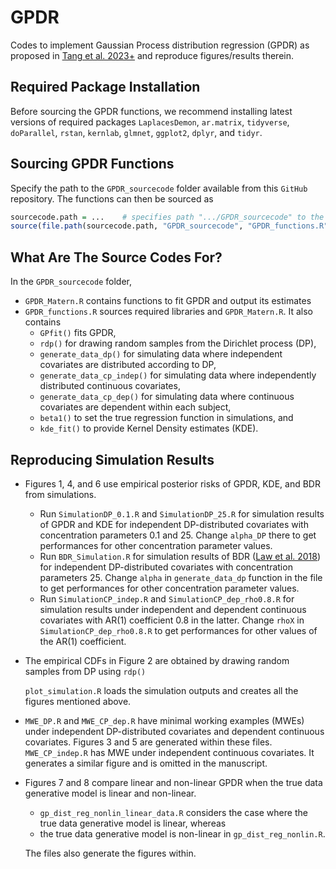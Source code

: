 # GPDR
Codes to implement Gaussian Process distribution regression (GPDR) as proposed in [Tang et al. 2023+](https://arxiv.org/abs/2303.06434) and reproduce figures/results therein.

## Required Package Installation

Before sourcing the GPDR functions, we recommend installing latest versions of required packages `LaplacesDemon`, `ar.matrix`, `tidyverse`, `doParallel`, `rstan`, `kernlab`, `glmnet`, `ggplot2`, `dplyr`, and `tidyr`.

## Sourcing GPDR Functions

Specify the path to the `GPDR_sourcecode` folder available from this `GitHub` repository. The functions can then be sourced as

``` r
sourcecode.path = ...    # specifies path ".../GPDR_sourcecode" to the GPDR_sourcecode folder
source(file.path(sourcecode.path, "GPDR_sourcecode", "GPDR_functions.R"))    # sources ".../GPDR_sourcecode/GPDR_functions.R"
```

## What Are The Source Codes For?

In the `GPDR_sourcecode` folder,
 
 * `GPDR_Matern.R` contains functions to fit GPDR and output its estimates
 * `GPDR_functions.R` sources required libraries and `GPDR_Matern.R`. It also contains
   * `GPfit()` fits GPDR,
   * `rdp()` for drawing random samples from the Dirichlet process (DP),
   * `generate_data_dp()` for simulating data where independent covariates are distributed according to DP,
   * `generate_data_cp_indep()` for simulating data where independently distributed continuous covariates,
   * `generate_data_cp_dep()` for simulating data where continuous covariates are dependent within each subject,
   * `beta1()` to set the true regression function in simulations, and
   * `kde_fit()` to provide Kernel Density estimates (KDE).

## Reproducing Simulation Results

* Figures 1, 4, and 6 use empirical posterior risks of GPDR, KDE, and BDR from simulations.

  * Run `SimulationDP_0.1.R` and `SimulationDP_25.R` for simulation results of GPDR and KDE for independent DP-distributed covariates with concentration parameters 0.1 and 25. Change `alpha_DP` there to get performances for other concentration parameter values.
  * Run `BDR_Simulation.R` for simulation results of BDR ([Law et al. 2018](https://proceedings.mlr.press/v84/law18a/law18a.pdf)) for independent DP-distributed covariates with concentration parameters 25. Change `alpha` in `generate_data_dp` function in the file to get performances for other concentration parameter values.
  * Run `SimulationCP_indep.R` and `SimulationCP_dep_rho0.8.R` for simulation results under independent and dependent continuous covariates with AR(1) coefficient 0.8 in the latter. Change `rhoX` in `SimulationCP_dep_rho0.8.R` to get performances for other values of the AR(1) coefficient.

* The empirical CDFs in Figure 2 are obtained by drawing random samples from DP using `rdp()`

  `plot_simulation.R` loads the simulation outputs and creates all the figures mentioned above.

* `MWE_DP.R` and `MWE_CP_dep.R` have minimal working examples (MWEs) under independent DP-distributed covariates and dependent continuous covariates. Figures 3 and 5 are generated within these files. `MWE_CP_indep.R` has MWE under independent continuous covariates. It generates a similar figure and is omitted in the manuscript.

* Figures 7 and 8 compare linear and non-linear GPDR when the true data generative model is linear and non-linear.

  * `gp_dist_reg_nonlin_linear_data.R` considers the case where the true data generative model is linear, whereas
  * the true data generative model is non-linear in `gp_dist_reg_nonlin.R`.
  
  The files also generate the figures within.

